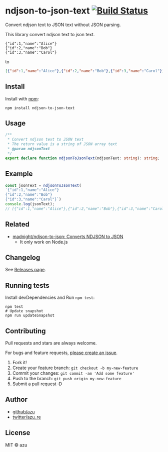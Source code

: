 # ndjson-to-json-text [![Build Status](https://travis-ci.org/azu/ndjson-to-json-text.svg?branch=master)](https://travis-ci.org/azu/ndjson-to-json-text)

Convert ndjson text to JSON text without JSON parsing.

This library convert ndjson text to json text.

```
{"id":1,"name":"Alice"}
{"id":2,"name":"Bob"}
{"id":3,"name":"Carol"}
```

to

```json
[{"id":1,"name":"Alice"},{"id":2,"name":"Bob"},{"id":3,"name":"Carol"}]
```

## Install

Install with [npm](https://www.npmjs.com/):

    npm install ndjson-to-json-text

## Usage

```ts
/**
 * Convert ndjson text to JSON text
 * The return value is a string of JSON array text
 * @param ndjsonText
 */
export declare function ndjsonToJsonText(ndjsonText: string): string;
```

## Example

```js
const jsonText = ndjsonToJsonText(
`{"id":1,"name":"Alice"}
{"id":2,"name":"Bob"}
{"id":3,"name":"Carol"}`)
console.log(jsonText);
// [{"id":1,"name":"Alice"},{"id":2,"name":"Bob"},{"id":3,"name":"Carol"}]
```

## Related

- [madnight/ndjson-to-json: Converts NDJSON to JSON](https://github.com/madnight/ndjson-to-json#readme)
    - It only work on Node.js

## Changelog

See [Releases page](https://github.com/azu/ndjson-to-json-text/releases).

## Running tests

Install devDependencies and Run `npm test`:

    npm test
    # Update snapshot
    npm run updateSnapshot

## Contributing

Pull requests and stars are always welcome.

For bugs and feature requests, [please create an issue](https://github.com/azu/ndjson-to-json-text/issues).

1. Fork it!
2. Create your feature branch: `git checkout -b my-new-feature`
3. Commit your changes: `git commit -am 'Add some feature'`
4. Push to the branch: `git push origin my-new-feature`
5. Submit a pull request :D

## Author

- [github/azu](https://github.com/azu)
- [twitter/azu_re](https://twitter.com/azu_re)

## License

MIT © azu
